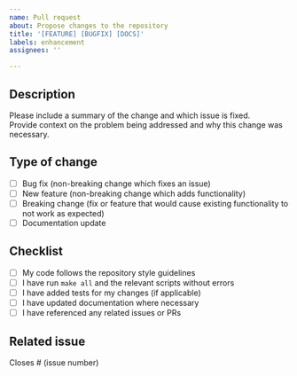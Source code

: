 ```yaml
---
name: Pull request
about: Propose changes to the repository
title: '[FEATURE] [BUGFIX] [DOCS]'
labels: enhancement
assignees: ''

---
```


## Description
Please include a summary of the change and which issue is fixed.  
Provide context on the problem being addressed and why this change was necessary.

## Type of change
- [ ] Bug fix (non-breaking change which fixes an issue)
- [ ] New feature (non-breaking change which adds functionality)
- [ ] Breaking change (fix or feature that would cause existing functionality to not work as expected)
- [ ] Documentation update

## Checklist
- [ ] My code follows the repository style guidelines
- [ ] I have run `make all` and the relevant scripts without errors
- [ ] I have added tests for my changes (if applicable)
- [ ] I have updated documentation where necessary
- [ ] I have referenced any related issues or PRs

## Related issue
Closes # (issue number)

